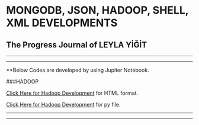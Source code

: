 
# MONGODB, JSON, HADOOP, SHELL, XML DEVELOPMENTS

## The Progress Journal of LEYLA YİĞİT

***
***

**Below Codes are developed by using Jupiter Notebook.

###HADOOP

[Click Here for Hadoop Development](HADOOP_DATA_ANALYSIS.html) for HTML format.


[Click Here for Hadoop Development](https://github.com/DATALOVERVISUALIZER/MACHINE_LEARNING_PYTHON/blob/master/CODES/Define_Procedures.py) for py file.


***
***
